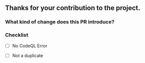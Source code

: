 ## Thanks for your contribution to the project. 



### What kind of change does this PR introduce? 
<!--- e.g a new scam link -->


### Checklist
- [ ] No CodeQL Error
- [ ] Not a duplicate 

